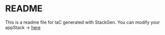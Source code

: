 # README
This is a readme file for IaC generated with StackGen.
You can modify your appStack -> [here](http://main.dev.stackgen.com/appstacks/99879988-bbfa-4f57-89c3-b739a26cdf1e)
